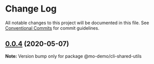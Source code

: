 # Change Log

All notable changes to this project will be documented in this file.
See [Conventional Commits](https://conventionalcommits.org) for commit guidelines.

## [0.0.4](https://github.com/jackteng9725/lerna-repo/compare/v0.0.3...v0.0.4) (2020-05-07)

**Note:** Version bump only for package @mo-demo/cli-shared-utils
